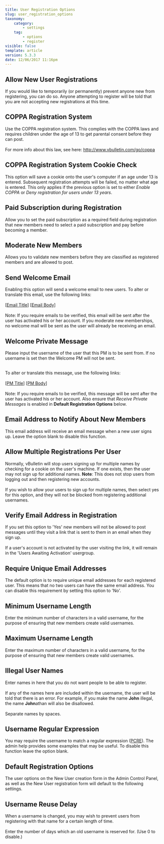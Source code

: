 ```yaml
---
title: User Registration Options
slug: user_registration_options
taxonomy:
    category:
        - settings
    tag:
        - options
        - register
visible: false
template: article
version: 5.3.3
date: 12/06/2017 11:16pm
---
```


## Allow New User Registrations
If you would like to temporarily (or permanently) prevent anyone new from registering, you can do so. Anyone attempting to register will be told that you are not accepting new registrations at this time.

## COPPA Registration System
Use the COPPA registration system. This complies with the COPPA laws and requires children under the age of 13 to get parental consent before they can post.<br />
<br />
For more info about this law, see here:
<a href="http://www.vbulletin.com/go/coppa">http://www.vbulletin.com/go/coppa</a>

## COPPA Registration System Cookie Check
This option will save a cookie onto the user's computer if an age  under 13 is entered.  Subsequent registration attempts will be failed, no matter what age is entered. This only applies if the previous option is set to either <em>Enable COPPA</em> or <em>Deny registration for users under 13 years</em>.

## Paid Subscription during Registration
Allow you to set the paid subscription as a required field during registration that new members need to select a paid subscription and pay before becoming a member.

## Moderate New Members
Allows you to validate new members before they are classified as registered members and are allowed to post.

## Send Welcome Email
Enabling this option will send a welcome email to new users. To alter or translate this email, use the following links:<br /><br /> [<a href="admincp/phrase.php?do=edit&amp;e[emailsubject][welcomemail_gemailsubject]" target="_blank">Email Title</a>] [<a href="admincp/phrase.php?do=edit&amp;e[emailbody][welcomemail_gemailbody]" target="_blank">Email Body</a>]<br />
<br />
Note: If you require emails to be verified, this email will be sent after the user has activated his or her account. If you moderate new memberships, no welcome mail will be sent as the user will already be receiving an email.

## Welcome Private Message
Please input the username of the user that this PM is to be sent from. If no username is set then the Welcome PM will not be sent.<br /><br />

To alter or translate this message, use the following links:<br /><br /> [<a href="admincp/phrase.php?do=edit&amp;e[emailsubject][welcomepm_gemailsubject]" target="_blank">PM Title</a>] [<a href="admincp/phrase.php?do=edit&amp;e[emailbody][welcomepm_gemailbody]" target="_blank">PM Body</a>]<br />
<br />
Note: If you require emails to be verified, this message will be sent after the user has activated his or her account. Also ensure that <em>Receive Private Messages</em> is enabled in <strong>Default Registration Options</strong> below.

## Email Address to Notify About New Members
This email address will receive an email message when a new user signs up. Leave the option blank to disable this function.

## Allow Multiple Registrations Per User
Normally, vBulletin will stop users signing up for multiple names by checking for a cookie on the user's machine. If one exists, then the user may not sign up for additional names. <b>Note</b>: This does not stop users from logging out and then registering new accounts.<br />
<br />
If you wish to allow your users to sign up for multiple names, then select yes for this option, and they will not be blocked from registering additional usernames.

## Verify Email Address in Registration
If you set this option to 'Yes' new members will not be allowed to post messages until they visit a link that is sent to them in an email when they sign up.<br />
<br />
If a user's account is not activated by the user visiting the link, it will remain in the 'Users Awaiting Activation' usergroup.

## Require Unique Email Addresses
The default option is to require unique email addresses for each registered user. This means that no two users can have the same email address. You can disable this requirement by setting this option to 'No'.

## Minimum Username Length
Enter the minimum number of characters in a valid username, for the purpose of ensuring that new members create valid usernames.

## Maximum Username Length
Enter the maximum number of characters in a valid username, for the purpose of ensuring that new members create valid usernames.

## Illegal User Names
Enter names in here that you do not want people to be able to register.<br />
<br />
If any of the names here are included within the username, the user will be told that there is an error. For example, if you make the name <b>John</b> illegal, the name <b>John</b>athan will also be disallowed.<br />
<br />
Separate names by spaces.

## Username Regular Expression
You may require the username to match a regular expression (<a href="http://www.php.net/manual-lookup.php?function=preg-match" target="_blank">PCRE</a>).  The admin help provides some examples that may be useful. To disable this function leave the option blank.

## Default Registration Options
The user options on the New User creation form in the Admin Control Panel, as well as the New User registration form will default to the following settings.

## Username Reuse Delay
When a username is changed, you may wish to prevent users from registering with that name for a certain length of time.<br />
<br />
Enter the number of days which an old username is reserved for. (Use 0 to disable.)



